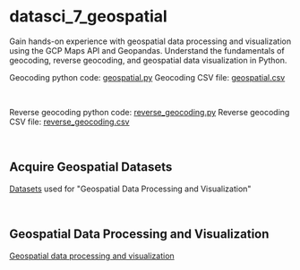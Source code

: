 # datasci_7_geospatial

Gain hands-on experience with geospatial data processing and visualization using the GCP Maps API and Geopandas. Understand the fundamentals of geocoding, reverse geocoding, and geospatial data visualization in Python.

Geocoding python code: [geospatial.py](https://github.com/zf81/datasci_7_geospatial/blob/main/geospatial.py)
Geocoding CSV file: [geospatial.csv](https://github.com/zf81/datasci_7_geospatial/blob/main/geospatial.csv)

</br>

Reverse geocoding python code: [reverse_geocoding.py](https://github.com/zf81/datasci_7_geospatial/blob/main/reverse_geocoding.py)
Reverse geocoding CSV file: [reverse_geocoding.csv](https://github.com/zf81/datasci_7_geospatial/blob/main/reverse_geocoding.csv)

</br>

## Acquire Geospatial Datasets

[Datasets](https://github.com/zf81/datasci_7_geospatial/tree/main/datasets) used for "Geospatial Data Processing and Visualization"

</br>

## Geospatial Data Processing and Visualization

[Geospatial data processing and visualization](https://github.com/zf81/datasci_7_geospatial/blob/main/datasci_7_geospatial.ipynb)
